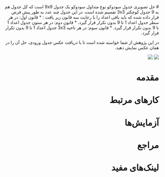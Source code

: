 <div dir=rtl>
# حل تصویری جدول سودوکو
نوع متداول سودوکو یک جدول 9x9 است که کل جدول هم به 9 جدول کوچکتر 3x3 تقسیم شده است. در این جدول چند عدد به طور پیش فرض قرار داده شده که باید باقی اعداد را با رعایت سه قانون زیر یافت : 
* قانون اول: در هر سطر جدول اعداد 1 تا 9 بدون تکرار قرار گیرد.
* قانون دوم: در هر ستون جدول اعداد 1 تا 9 بدون تکرار قرار گیرد.
* قانون سوم: در هر ناحیه 3x3 جدول اعداد 1 تا 9 بدون تکرار قرار گیرد.

در این پژوهش از شما خواسته شده است تا با دریافت عکس جدول ورودی، حل آن را در همان عکس نمایش دهید.

<img src="http://bayanbox.ir/id/7175801468149608955">

<img src="http://bayanbox.ir/id/8059289155252202266">

# مقدمه

# کارهای مرتبط

# آزمایش‌ها

# مراجع

# لینک‌های مفید

